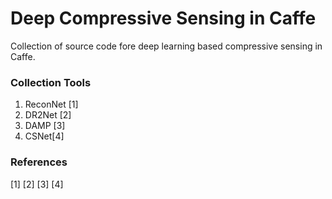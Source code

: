# Deep Compressive Sensing in Caffe
Collection of source code fore deep learning based compressive sensing in Caffe. 

### Collection Tools
1. ReconNet [1]
2. DR2Net [2]
3. DAMP [3]
4. CSNet[4]

### References
[1] 
[2]
[3]
[4]


